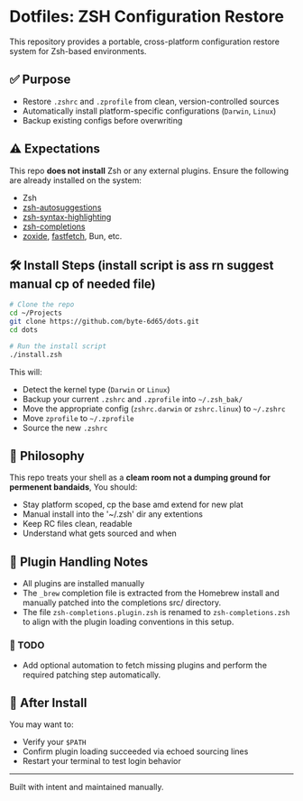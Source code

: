 # Dotfiles: ZSH Configuration Restore

This repository provides a portable, cross-platform configuration restore system for Zsh-based environments.

## ✅ Purpose

* Restore `.zshrc` and `.zprofile` from clean, version-controlled sources
* Automatically install platform-specific configurations (`Darwin`, `Linux`)
* Backup existing configs before overwriting

## ⚠️ Expectations

This repo **does not install** Zsh or any external plugins.
Ensure the following are already installed on the system:

* Zsh
* [zsh-autosuggestions](https://github.com/zsh-users/zsh-autosuggestions)
* [zsh-syntax-highlighting](https://github.com/zsh-users/zsh-syntax-highlighting)
* [zsh-completions](https://github.com/zsh-users/zsh-completions)
* [zoxide](https://github.com/ajeetdsouza/zoxide), [fastfetch](https://github.com/fastfetch-cli/fastfetch), Bun, etc.

## 🛠 Install Steps (install script is ass rn suggest manual cp of needed file)

```bash
# Clone the repo
cd ~/Projects
git clone https://github.com/byte-6d65/dots.git
cd dots

# Run the install script
./install.zsh
```

This will:

* Detect the kernel type (`Darwin` or `Linux`)
* Backup your current `.zshrc` and `.zprofile` into `~/.zsh_bak/`
* Move the appropriate config (`zshrc.darwin` or `zshrc.linux`) to `~/.zshrc`
* Move `zprofile` to `~/.zprofile`
* Source the new `.zshrc`

## 🌱 Philosophy

This repo treats your shell as a **cleam room not a dumping ground for permenent bandaids**, You should:

* Stay platform scoped, cp the base amd extend for new plat
* Manual install into the '~/.zsh' dir any extentions
* Keep RC files clean, readable
* Understand what gets sourced and when

## 🔧 Plugin Handling Notes

* All plugins are installed manually
* The `_brew` completion file is extracted from the Homebrew install and manually patched into the completions src/ directory.
* The file `zsh-completions.plugin.zsh` is renamed to `zsh-completions.zsh` to align with the plugin loading conventions in this setup.

### 📌 TODO

* Add optional automation to fetch missing plugins and perform the required patching step automatically.

## 🧹 After Install

You may want to:

* Verify your `$PATH`
* Confirm plugin loading succeeded via echoed sourcing lines
* Restart your terminal to test login behavior

---

Built with intent and maintained manually.
